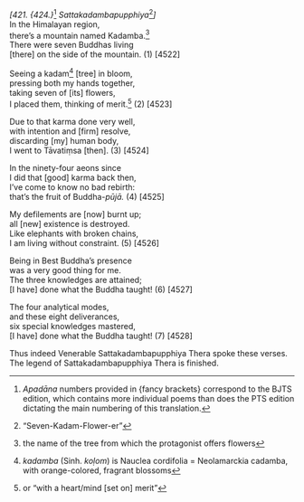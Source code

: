 *\[421. {424.}*[^1] *Sattakadambapupphiya*[^2]*\]*  
In the Himalayan region,  
there’s a mountain named Kadamba.[^3]  
There were seven Buddhas living  
\[there\] on the side of the mountain. (1) \[4522\]

Seeing a kadam[^4] \[tree\] in bloom,  
pressing both my hands together,  
taking seven of \[its\] flowers,  
I placed them, thinking of merit.[^5] (2) \[4523\]

Due to that karma done very well,  
with intention and \[firm\] resolve,  
discarding \[my\] human body,  
I went to Tāvatiṃsa \[then\]. (3) \[4524\]

In the ninety-four aeons since  
I did that \[good\] karma back then,  
I’ve come to know no bad rebirth:  
that’s the fruit of Buddha-*pūjā.* (4) \[4525\]

My defilements are \[now\] burnt up;  
all \[new\] existence is destroyed.  
Like elephants with broken chains,  
I am living without constraint. (5) \[4526\]

Being in Best Buddha’s presence  
was a very good thing for me.  
The three knowledges are attained;  
\[I have\] done what the Buddha taught! (6) \[4527\]

The four analytical modes,  
and these eight deliverances,  
six special knowledges mastered,  
\[I have\] done what the Buddha taught! (7) \[4528\]

Thus indeed Venerable Sattakadambapupphiya Thera spoke these verses.  
The legend of Sattakadambapupphiya Thera is finished.

[^1]: *Apadāna* numbers provided in {fancy brackets} correspond to the BJTS edition, which contains more individual poems than does the PTS edition dictating the main numbering of this translation.

[^2]: “Seven-Kadam-Flower-er”

[^3]: the name of the tree from which the protagonist offers flowers

[^4]: *kadamba* (Sinh. *koḷom*) is Nauclea cordifolia = Neolamarckia cadamba, with orange-colored, fragrant blossoms

[^5]: or “with a heart/mind \[set on\] merit”
